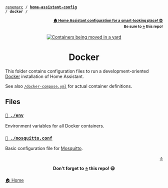 <!-- Header -->
[link-profile]:https://github.com/renemarc
[link-repo]:https://github.com/renemarc/home-assistant-config

<a name="top"></a>
<code>[renemarc][link-profile] / **[home-assistant-config][link-repo]** / **docker** /</code>

<p align="right"><sub><strong><a href="https://github.com/renemarc/home-assistant-config">🏠 Home Assistant configuration for a smart-looking place! 😎</a><br>Be sure to <a href="#" title="star">⭐️</a> this repo!</strong></sub></p>



<!-- Hero -->
<figure>
    <div align="center">
        <a href="#docker" title="Docker"><img src="https://media.giphy.com/media/6AFldi5xJQYIo/giphy.gif" alt="Containers being moved in a yard"></a>
    </div>
</figure>


<h1 align="center">Docker</h1>

This folder contains configuration files to run a development-oriented [Docker](https://www.docker.com/) installation of Home Assistant.

See also [`/docker-compose.yml`](../docker-compose.yml) for actual container definitions.


## Files

### [`🌱 ./env`](env)

Environment variables for all Docker containers.


### [`💬 ./mosquitto.conf`](mosquitto.conf)

Basic configuration file for [Mosquitto](https://mosquitto.org/).


<!--
Footer starts.
-->
<p align="right"><a href="#top" title="Back to top">🔝</a></p>

<p align="center"><strong>Don't forget to <a href="#" title="star">⭐️</a> this repo! 😃</strong></p>

[🏠 Home][link-repo]
<!--
Footer ends.
-->
